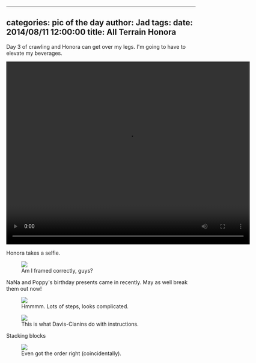 
---
categories: pic of the day
author: Jad
tags: 
date: 2014/08/11 12:00:00
title: All Terrain Honora
---
<p>Day 3 of crawling and Honora can get over my legs.  I'm going to have to elevate my beverages.</p>
<video controls style="width: 648px; height: 486px;">
<source src="/img/2014/08/11/all_terrain_honora.ogg" type="video/ogg" />
<source src="/img/2014/08/11/all_terrain_honora.mp4" type="video/mp4" />
<source src="/img/2014/08/11/all_terrain_honora.mov" type="video/mov" />
<em>Sorry, your browser doesn't support HTML5 video.</em>
</video>

<p>Honora takes a selfie.</p>
<figure>
<img src="/img/2014/08/11/img_20140811131946.3_medium.jpg" />
<figcaption>Am I framed correctly, guys?</figcaption>
</figure>
<p>NaNa and Poppy's birthday presents came in recently.  May as well break them out now!</p>
<figure>
<img src="/img/2014/08/11/img_20140811143843_medium.jpg" />
<figcaption>Hmmmm.  Lots of steps, looks complicated.</figcaption>
</figure>

<figure>
<img src="/img/2014/08/11/img_20140811143823_medium.jpg" />
<figcaption>This is what Davis-Clanins do with instructions.</figcaption>
</figure>

<p>Stacking blocks</p>
<figure>
<img src="/img/2014/08/11/img_20140811133231_medium.jpg" />
<figcaption>Even got the order right (coincidentally).</figcaption>
</figure>

